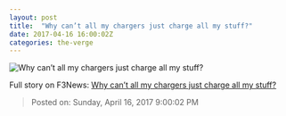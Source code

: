 ```yaml
---
layout: post
title:  "Why can’t all my chargers just charge all my stuff?"
date: 2017-04-16 16:00:02Z
categories: the-verge
---
```


![Why can’t all my chargers just charge all my stuff?](https://cdn0.vox-cdn.com/thumbor/4k4DvX-D3c61CuoB0wxs-IfE9V0=/0x106:2040x1254/1600x900/cdn0.vox-cdn.com/uploads/chorus_image/image/54281819/vlad-savov-computex-usb-c-2.0.0.jpg)




Full story on F3News: [Why can’t all my chargers just charge all my stuff?](http://www.f3nws.com/n/xbkXyB)

> Posted on: Sunday, April 16, 2017 9:00:02 PM
